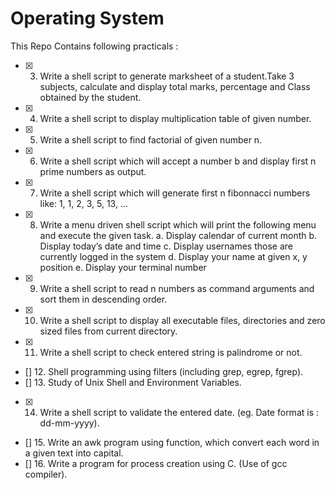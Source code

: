 # Operating System

This Repo Contains following practicals :

- [x] 3. Write a shell script to generate marksheet of a student.Take 3 subjects, calculate and display total marks, percentage and Class obtained by the student.
- [x] 4. Write a shell script to display multiplication table of given number.
- [x] 5. Write a shell script to find factorial of given number n.
- [x] 6. Write a shell script which will accept a number b and display first n prime numbers as output.
- [x] 7. Write a shell script which will generate first n fibonnacci numbers like: 1, 1, 2, 3, 5, 13, ...
- [x] 8. Write a menu driven shell script which will print the following menu and execute the given task.
        a. Display calendar of current month
        b. Display today’s date and time
        c. Display usernames those are currently logged in the system
        d. Display your name at given x, y position
        e. Display your terminal number
- [x] 9. Write a shell script to read n numbers as command arguments and sort them in descending order.
- [x] 10. Write a shell script to display all executable files, directories and zero sized files from current directory.
- [x] 11. Write a shell script to check entered string is palindrome or not.
- [] 12. Shell programming using filters (including grep, egrep, fgrep).
- [] 13. Study of Unix Shell and Environment Variables.
- [x] 14. Write a shell script to validate the entered date. (eg. Date format is : dd-mm-yyyy).
- [] 15. Write an awk program using function, which convert each word in a given text into capital.
- [] 16. Write a program for process creation using C. (Use of gcc compiler).







